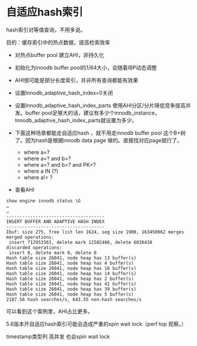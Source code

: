 # 自适应hash索引

hash索引对等值查询，不用多说。



目的：缓存索引中的热点数据，提高检索效率

- 对热点buffer pool 建立AHI，非持久化
- 初始化为innodb buffer pool的1/64大小，会随着IBP动态调整
- AHI很可能是部分长度索引，并非所有查询都能有效果
- 设置Innodb_adaptive_hash_index=0关闭
- 设置Innodb_adaptive_hash_index_parts     使用AHI分区/分片降低竞争提高并发。buffer pool足够大的话，建议有多少个innodb_instance，Innodb_adaptive_hash_index_parts就设置为多少。

 

- 下面这种场景都能走自适应hash ，就不用走innodb buffer pool 这个B+树了。因为hash是根据innodb data page 做的。直接找对应page就行了。

  - where a=?
  - where a=? and b=?
  - where a=? and b=? and PK=?
  - where a IN (?)
  - where a!= ?

 

- 查看AHI

```
show engine innodb status \G
…
…
-------------------------------------
INSERT BUFFER AND ADAPTIVE HASH INDEX
-------------------------------------
Ibuf: size 275, free list len 1624, seg size 1900, 163450962 merges
merged operations:
 insert 712953363, delete mark 12502466, delete 6026438
discarded operations:
 insert 0, delete mark 0, delete 0
Hash table size 26041, node heap has 13 buffer(s)
Hash table size 26041, node heap has 4 buffer(s)
Hash table size 26041, node heap has 16 buffer(s)
Hash table size 26041, node heap has 14 buffer(s)
Hash table size 26041, node heap has 2 buffer(s)
Hash table size 26041, node heap has 41 buffer(s)
Hash table size 26041, node heap has 39 buffer(s)
Hash table size 26041, node heap has 5 buffer(s)
2187.56 hash searches/s, 643.55 non-hash searches/s
```

可以看到这个案例里，AHI占比更多。



5.6版本开自适应hash索引可能会造成严重的spin wait lock（perf top 观察。）



timestamp类型列 高并发 也会spin wait lock
